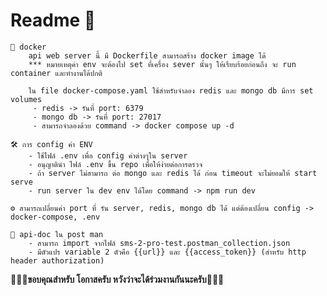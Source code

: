 # Readme 🚀
	🚢 docker
		api web server นี้ มี Dockerfile สามารถสร้าง docker image ได้
		*** หมายเหตุค่า env จะต้องไป set ที่เครื่อง sever นั้นๆ ให้เรียบร้อยก่อนถึง จะ run container และทำงานได้ปกติ

		ใน file docker-compose.yaml ใช้สำหรับจำลอง redis และ mongo db มีการ set volumes
		 - redis -> รันที่ port: 6379    
		 - mongo db -> รันที่ port: 27017
		 - สามารถจำลองด้วย command -> docker compose up -d

	🛠️ การ config ค่า ENV
		- ใช้ไฟล์ .env เพื่อ config ค่าต่างๆใน server
		- อนุญาตินำ ไฟล์ .env ขึ้น repo เพื่อให้ง่ายต่อการตรวจ
		- ถ้า server ไม่สามารถ ต่อ mongo และ redis ได้ ก่อน timeout จะไม่ยอมให้ start serve
		- run server ใน dev env ได้โดย command -> npm run dev
	
	⚙️ สามารถเปลี่ยนค่า port ที่ รัน server, redis, mongo db ได้ แต่ต้องเปลี่ยน config -> docker-compose, .env

	📄 api-doc ใน post man
		- สามารถ import จากไฟล์ sms-2-pro-test.postman_collection.json
		- มีตัวแปร variable 2 ตัวคือ {{url}} และ {{access_token}} (สำหรับ http header authorization)

 **👏👏👏ขอบคุณสำหรับ โอกาสครับ หวังว่าจะได้ร่วมงานกันนะครับ👏👏👏**